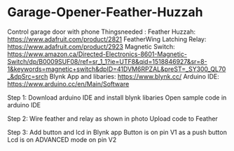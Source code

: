 # Garage-Opener-Feather-Huzzah
Control garage door with phone 
Thingsneeded :
  Feather Huzzah: https://www.adafruit.com/product/2821
  FeatherWing Latching Relay: https://www.adafruit.com/product/2923
  Magnetic Switch: https://www.amazon.ca/Directed-Electronics-8601-Magnetic-Switch/dp/B0009SUF08/ref=sr_1_1?ie=UTF8&qid=1518846927&sr=8-1&keywords=magnetic+switch&dpID=41DVM6RPZAL&preST=_SY300_QL70_&dpSrc=srch
  Blynk App and libaries: https://www.blynk.cc/
  Arduino IDE: https://www.arduino.cc/en/Main/Software
  
 
Step 1: 
  Download arduino IDE and install blynk libaries
  Open sample code in arduino IDE

Step 2:
  Wire feather and relay as shown in photo
  Upload code to Feather
  
Step 3:
  Add button and lcd in Blynk app
  Button is on pin V1 as a push button
  Lcd is on ADVANCED mode on pin V2

  
  
